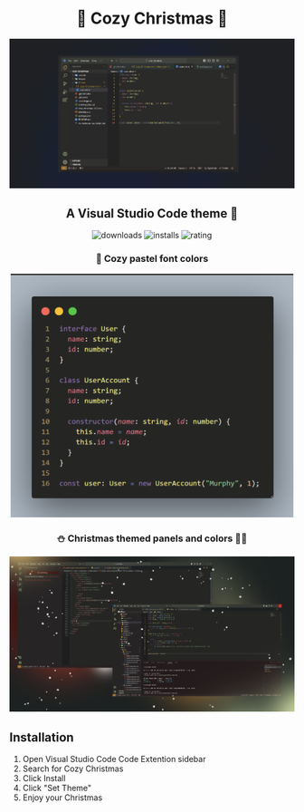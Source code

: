
<div align="center">

# 🎄 Cozy Christmas 🎄

![image1](images/closeupImpr.png)

## A Visual Studio Code theme 🌠

![downloads](https://img.shields.io/visual-studio-marketplace/d/muyJason.cozy-christmas?style=for-the-badge&logo=docusign&logoColor=white&colorA=2b303b&colorB=96E072) 
![installs](https://img.shields.io/visual-studio-marketplace/i/muyJason.cozy-christmas?style=for-the-badge&logo=docusign&logoColor=white&colorA=2b303b&colorB=b43b2b) 
![rating](https://img.shields.io/visual-studio-marketplace/r/muyJason.cozy-christmas?style=for-the-badge&logo=reverbnation&logoColor=white&colorA=2b303b&colorB=FFE66D)

### 🍪 Cozy pastel font colors 

<img src="images/Snap.png" alt="image2" width="500"/>

### ⛄ Christmas themed panels and colors 🧑‍🎄

<img src="images/custom.png" alt="image3" width="900"/>

</div>

## Installation

1. Open Visual Studio Code Code Extention sidebar
2. Search for Cozy Christmas
3. Click Install
4. Click "Set Theme"
5. Enjoy your Christmas